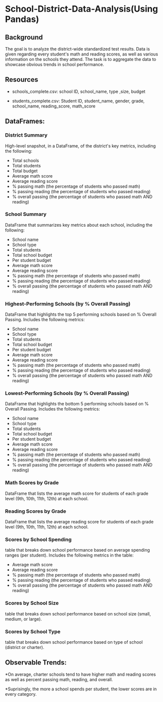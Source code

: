 # School-District-Data-Analysis(Using Pandas)

## Background 
The goal is to analyze the district-wide standardized test results. Data is given regarding every student's math and reading scores, as well as various information on the schools they attend. The task is to aggregate the data to showcase obvious trends in school performance.

## Resources 
   * schools_complete.csv: school ID, school_name, type ,size, budget
   
   * students_complete.csv: Student ID, student_name, gender, grade, school_name, reading_score, math_score

## DataFrames: 

### District Summary

High-level snapshot, in a DataFrame, of the district's key metrics, including the following:

* Total schools
* Total students
* Total budget
* Average math score
* Average reading score
* % passing math (the percentage of students who passed math)
* % passing reading (the percentage of students who passed reading)
* % overall passing (the percentage of students who passed math AND reading)


### School Summary

DataFrame that summarizes key metrics about each school, including the following:

* School name
* School type
* Total students
* Total school budget
* Per student budget
* Average math score
* Average reading score
* % passing math (the percentage of students who passed math)
* % passing reading (the percentage of students who passed reading)
* % overall passing (the percentage of students who passed math AND reading)

### Highest-Performing Schools (by % Overall Passing)

DataFrame that highlights the top 5 performing schools based on % Overall Passing. Includes the following metrics:

* School name
* School type
* Total students
* Total school budget
* Per student budget
* Average math score
* Average reading score
* % passing math (the percentage of students who passed math)
* % passing reading (the percentage of students who passed reading)
* % overall passing (the percentage of students who passed math AND reading)


### Lowest-Performing Schools (by % Overall Passing)

DataFrame that highlights the bottom 5 performing schools based on % Overall Passing. Includes the following metrics:

* School name
* School type
* Total students
* Total school budget
* Per student budget
* Average math score
* Average reading score
* % passing math (the percentage of students who passed math)
* % passing reading (the percentage of students who passed reading)
* % overall passing (the percentage of students who passed math AND reading)

### Math Scores by Grade

DataFrame that lists the average math score for students of each grade level (9th, 10th, 11th, 12th) at each school.

### Reading Scores by Grade

DataFrame that lists the average reading score for students of each grade level (9th, 10th, 11th, 12th) at each school.

### Scores by School Spending

table that breaks down school performance based on average spending ranges (per student). Includes the following metrics in the table:

* Average math score
* Average reading score
* % passing math (the percentage of students who passed math)
* % passing reading (the percentage of students who passed reading)
* % overall passing (the percentage of students who passed math AND reading)

### Scores by School Size
table that breaks down school performance based on school size (small, medium, or large).

### Scores by School Type
table that breaks down school performance based on type of school (district or charter).

## Observable Trends:

*On average, charter schools tend to have higher math and reading scores as well as percent passing math, reading, and overall. 

*Suprisingly, the more a school spends per student, the lower scores are in every category. 
